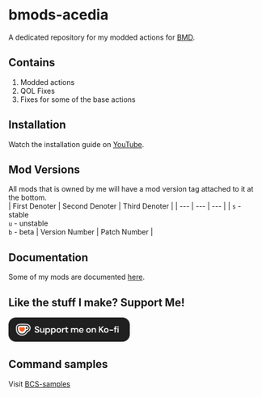 # bmods-acedia
A dedicated repository for my modded actions for [BMD](https://store.steampowered.com/app/2592170/Bot_Maker_For_Discord/).

## Contains
1. Modded actions
2. QOL Fixes
3. Fixes for some of the base actions

## Installation
Watch the installation guide on [YouTube](https://www.youtube.com/watch?v=qTTGdbSt9yg).

## Mod Versions
All mods that is owned by me will have a mod version tag attached to it at the bottom.  
| First Denoter | Second Denoter | Third Denoter |
| --- | --- | --- |
| `s` - stable<br>`u` - unstable<br>`b` - beta | Version Number | Patch Number |

## Documentation
Some of my mods are documented [here](https://github.com/slothyace/bmods-acedia/tree/main/.documentation).

## Like the stuff I make? Support Me!
<a href="https://ko-fi.com/slothyacedia"><img src="https://github.com/slothyace/slothyace/blob/main/icons/kofi.png" width=240 height=48></a>

## Command samples
Visit [BCS-samples](https://github.com/slothyace/bcs-samples)
